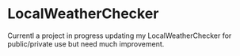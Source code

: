 # LocalWeatherChecker
Currentl a project in progress updating my LocalWeatherChecker for public/private use but need much improvement.

